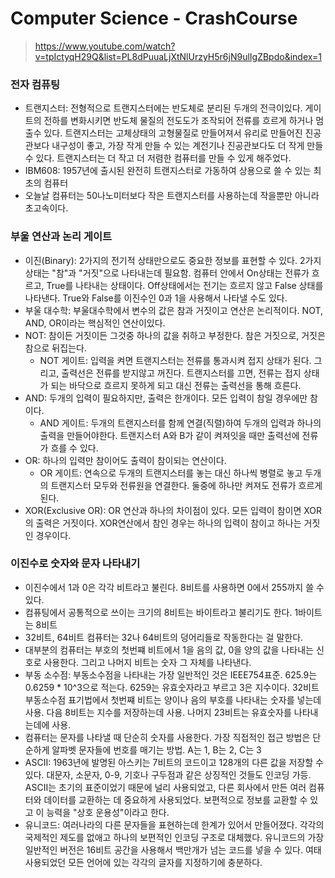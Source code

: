 # Computer Science - CrashCourse 

> <https://www.youtube.com/watch?v=tpIctyqH29Q&list=PL8dPuuaLjXtNlUrzyH5r6jN9ulIgZBpdo&index=1>

### 전자 컴퓨팅

+ 트랜지스터: 전형적으로 트랜지스터에는 반도체로 분리된 두개의 전극이있다.  게이트의 전하를 변화시키면 반도체 물질의 전도도가 조작되어 전류를 흐르게 하거나 멈출수 있다. 트랜지스터는 고체상태의 고형물질로 만들어져서 유리로 만들어진 진공관보다 내구성이 좋고, 가장 작게 만들 수 있는 계전기나 진공관보다도 더 작게 만들 수 있다. 트랜지스터는 더 작고 더 저렴한 컴퓨터를 만들 수 있게 해주었다.
+ IBM608: 1957년에 출시된 완전히 트랜지스터로 가동하여 상용으로 쓸 수 있는 최초의 컴퓨터
+ 오늘날 컴퓨터는 50나노미터보다 작은 트랜지스터를 사용하는데 작을뿐만 아니라 초고속이다. 

### 부울 연산과 논리 게이트

+ 이진(Binary): 2가지의 전기적 상태만으로도 중요한 정보를 표현할 수 있다. 2가지 상태는 "참"과 "거짓"으로 나타내는데 필요함. 컴퓨터 안에서 On상태는 전류가 흐르고, True를 나타내는 상태이다. Off상태에서는 전기는 흐르지 않고 False 상태를 나타낸다. True와 False를 이진수인 0과 1을 사용해서 나타낼 수도 있다. 
+ 부울 대수학: 부울대수학에서 변수의 값은 참과 거짓이고 연산은 논리적이다. NOT, AND, OR이라는 핵심적인 연산이있다. 
+ NOT: 참이든 거짓이든 그것중 하나의 값을 취하고 부정한다. 참은 거짓으로, 거짓은 참으로 뒤집는다. 
  + NOT 게이트: 입력을 켜면 트랜지스터는 전류를 통과시켜 접지 상태가 된다. 그리고, 출력선은 전류를 받지않고 꺼진다. 트랜지스터를 끄면, 전류는 접지 상태가 되는 바닥으로 흐르지 못하게 되고 대신 전류는 출력선을 통해 흐른다. 
+ AND: 두개의 입력이 필요하지만, 출력은 한개이다. 모든 입력이 참일 경우에만 참이다.
  + AND 게이트: 두개의 트랜지스터를 함께 연결(직렬)하여 두개의 입력과 하나의 출력을 만들어야한다. 트랜지스터 A와 B가 같이 켜져잇을 때만 출력선에 전류가 흐를 수 있다. 
+ OR: 하나의 입력만 참이어도 출력이 참이되는 연산이다. 
  + OR 게이트: 연속으로 두개의 트랜지스터를 놓는 대신 하나씩 병렬로 놓고 두개의 트랜지스터 모두와 전류원을 연결한다. 둘중에 하나만 켜져도 전류가 흐르게 된다. 
+ XOR(Exclusive OR): OR 연산과 하나의 차이점이 있다. 모든 입력이 참이면 XOR의 출력은 거짓이다. XOR연산에서 참인 경우는 하나의 입력이 참이고 하나는 거짓인 경우이다.

### 이진수로 숫자와 문자 나타내기

+ 이진수에서 1과 0은 각각 비트라고 불린다. 8비트를 사용하면 0에서 255까지 쓸 수 있다. 
+ 컴퓨팅에서 공통적으로 쓰이는 크기의 8비트는 바이트라고 불리기도 한다. 1바이트는 8비트
+ 32비트, 64비트 컴퓨터는 32나 64비트의 덩어리들로 작동한다는 걸 말한다. 
+ 대부분의 컴퓨터는 부호의 첫번쨰 비트에서 1을 음의 값, 0을 양의 값을 나타내는 신호로 사용한다. 그리고 나머지 비트는 숫자 그 자체를 나타낸다. 
+ 부동 소수점:  부동소수점을 나타내는 가장 일반적인 것은 IEEE754표준. 625.9는 0.6259 * 10^3으로 적는다. 6259는 유효숫자라고 부르고 3은 지수이다. 32비트 부동소수점 표기법에서 첫번쨰 비트는 양이나 음의 부호를 나타내는 숫자를 넣는데 사용. 다음 8비트는 지수를 저장하는데 사용. 나머지 23비트는 유효숫자를 나타내는데에 사용.
+ 컴퓨터는 문자를 나타낼 때 단순히 숫자를 사용한다. 가장 직접적인 접근 방법은 단순하게 알파벳 문자들에 번호를 매기는 방법. A는 1, B는 2, C는 3
+ ASCII: 1963년에 발명된 아스키는 7비트의 코드이고 128개의 다른 값을 저장할 수 있다. 대문자, 소문자, 0-9, 기호나 구두점과 같은 상징적인 것들도 인코딩 가등. ASCII는 초기의 표준이었기 때문에 널리 사용되었고, 다른 회사에서 만든 여러 컴퓨터와 데이터를 교환하는 데 중요하게 사용되었다. 보편적으로 정보를 교환할 수 있고 이 능력을 "상호 운용성"이라고 한다. 
+ 유니코드: 여러나라의 다른 문자들을 표현하는데 한계가 있어서 만들어졌다. 각각의 국제적인 제도를 없애고 하나의 보편적인 인코딩 구조로 대체했다. 유니코드의 가장 일반적인 버전은 16비트 공간을 사용해서 백만개가 넘는 코드를 넣을 수 있다. 여태 사용되었던 모든 언어에 있는 각각의 글자를 지정하기에 충분하다.